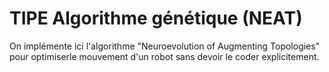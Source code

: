 # TIPE Algorithme génétique (NEAT)

On implémente ici l'algorithme "Neuroevolution of Augmenting Topologies"
pour optimiserle mouvement d'un robot sans devoir le coder explicitement. 
